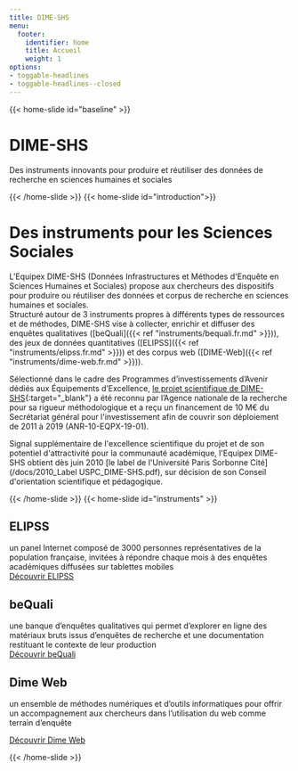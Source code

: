 ```yaml
---
title: DIME-SHS
menu:
  footer:
    identifier: home
    title: Accueil
    weight: 1
options:
- toggable-headlines
- toggable-headlines--closed
---
```

{{< home-slide id="baseline" >}}
# DIME-SHS
Des instruments innovants pour produire et réutiliser des données de recherche en sciences humaines et sociales

{{< /home-slide >}}
{{< home-slide id="introduction">}}

# Des instruments pour les Sciences Sociales
L’Equipex DIME-SHS (Données Infrastructures et Méthodes d'Enquête en Sciences Humaines et Sociales) propose aux chercheurs des dispositifs pour produire ou réutiliser des données et corpus de recherche en sciences humaines et sociales.<br>
Structuré autour de 3 instruments propres à différents types de ressources et de méthodes, DIME-SHS vise à collecter, enrichir et diffuser des enquêtes qualitatives ([beQuali]({{< ref "instruments/bequali.fr.md" >}})), des jeux de données quantitatives ([ELIPSS]({{< ref "instruments/elipss.fr.md" >}})) et des corpus web ([DIME-Web]({{< ref "instruments/dime-web.fr.md" >}})).

Sélectionné dans le cadre des Programmes d’investissements d’Avenir dédiés aux Équipements d’Excellence, [le projet scientifique de DIME-SHS](/docs/DIME-SHS-fiche-b.pdf){:target="_blank"} a été reconnu par l’Agence nationale de la recherche pour sa rigueur méthodologique et a reçu un financement de 10 M€ du Secrétariat général pour l'investissement afin de couvrir son déploiement de 2011 à 2019 (ANR-10-EQPX-19-01).

Signal supplémentaire de l'excellence scientifique du projet et de son potentiel d'attractivité pour la communauté académique, l'Equipex DIME-SHS obtient dès juin 2010 [le label de l'Université Paris Sorbonne Cité](/docs/2010_Label USPC_DIME-SHS.pdf), sur décision de son Conseil d'orientation scientifique et pédagogique.

{{< /home-slide >}}
{{< home-slide id="instruments" >}}

<section>
  <h1>ELIPSS</h1>

  <p>un panel Internet composé de 3000 personnes représentatives de la population française, invitées à répondre chaque mois à des enquêtes académiques diffusées sur tablettes mobiles</br>
  <a href="instruments/elipss/">Découvrir ELIPSS</a>
  </p>

</section>

<section>
  <h1>beQuali</h1>

  <p>une banque d’enquêtes qualitatives qui permet d’explorer en ligne des matériaux bruts issus d’enquêtes de recherche et une documentation restituant le contexte de leur production</br>
  <a href="instruments/bequali/">Découvrir beQuali</a>
  </p>
</section>

<section>
  <h1>Dime Web</h1>

  <p>un ensemble de méthodes numériques et d’outils informatiques pour offrir un accompagnement aux chercheurs dans l’utilisation du web comme terrain d’enquête</br>

  <a href="instruments/dime-web/">Découvrir Dime Web</a>
  </p>

</section>

{{< /home-slide >}}
